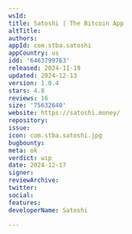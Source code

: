 ```yaml
---
wsId: 
title: Satoshi | The Bitcoin App
altTitle: 
authors: 
appId: com.stba.satoshi
appCountry: us
idd: '6463799763'
released: 2024-11-19
updated: 2024-12-13
version: 1.0.4
stars: 4.8
reviews: 16
size: '75632640'
website: https://satoshi.money/
repository: 
issue: 
icon: com.stba.satoshi.jpg
bugbounty: 
meta: ok
verdict: wip
date: 2024-12-17
signer: 
reviewArchive: 
twitter: 
social: 
features: 
developerName: Satoshi

---
```


